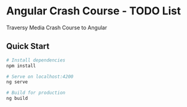 # Angular Crash Course - TODO List

Traversy Media Crash Course to Angular

## Quick Start

```bash
# Install dependencies
npm install

# Serve on localhost:4200
ng serve

# Build for production
ng build
```